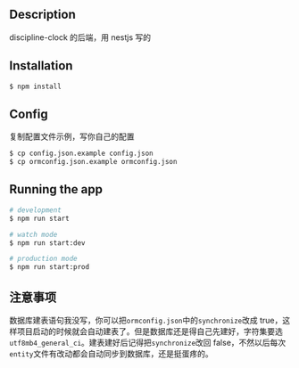 ## Description

discipline-clock 的后端，用 nestjs 写的

## Installation

```bash
$ npm install
```

## Config

复制配置文件示例，写你自己的配置

```bash
$ cp config.json.example config.json
$ cp ormconfig.json.example ormconfig.json
```

## Running the app

```bash
# development
$ npm run start

# watch mode
$ npm run start:dev

# production mode
$ npm run start:prod
```

## 注意事项

数据库建表语句我没写，你可以把`ormconfig.json`中的`synchronize`改成 true，这样项目启动的时候就会自动建表了。但是数据库还是得自己先建好，字符集要选`utf8mb4_general_ci`。建表建好后记得把`synchronize`改回 false，不然以后每次`entity`文件有改动都会自动同步到数据库，还是挺蛋疼的。
